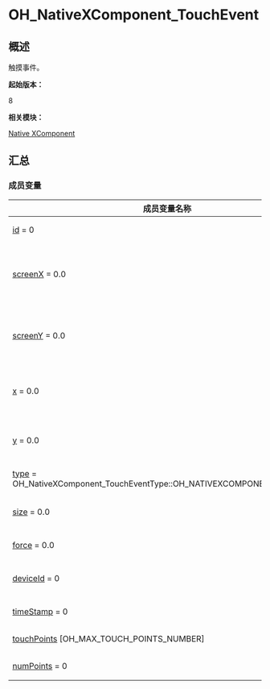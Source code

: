 # OH_NativeXComponent_TouchEvent


## 概述

触摸事件。

**起始版本：**

8

**相关模块：**

[Native XComponent](_o_h___native_x_component.md)


## 汇总


### 成员变量

  | 成员变量名称 | 描述 | 
| -------- | -------- |
| [id](_o_h___native_x_component.md#id-22) = 0 | 手指的唯一标识符。 | 
| [screenX](_o_h___native_x_component.md#screenx-23) = 0.0 | 触摸点相对于XComponent所在应用窗口左上角的x坐标。 | 
| [screenY](_o_h___native_x_component.md#screeny-23) = 0.0 | 触摸点相对于XComponent所在应用窗口左上角的y坐标。 | 
| [x](_o_h___native_x_component.md#x-23) = 0.0 | 触摸点相对于XComponent组件左边缘的x坐标。 | 
| [y](_o_h___native_x_component.md#y-23) = 0.0 | 触摸点相对于XComponent组件上边缘的y坐标。 | 
| [type](_o_h___native_x_component.md#type-22) = OH_NativeXComponent_TouchEventType::OH_NATIVEXCOMPONENT_UNKNOWN | 触摸事件的触摸类型。 | 
| [size](_o_h___native_x_component.md#size-22) = 0.0 | 指垫和屏幕之间的接触面积。 | 
| [force](_o_h___native_x_component.md#force-22) = 0.0 | 当前触摸事件的压力。 | 
| [deviceId](_o_h___native_x_component.md#deviceid) = 0 | 产生当前触摸事件的设备的ID。 | 
| [timeStamp](_o_h___native_x_component.md#timestamp-22) = 0 | 当前触摸事件的时间戳。 | 
| [touchPoints](_o_h___native_x_component.md#touchpoints) [OH_MAX_TOUCH_POINTS_NUMBER] | 当前触摸点的数组。 | 
| [numPoints](_o_h___native_x_component.md#numpoints) = 0 | 当前接触点的数量。 | 

